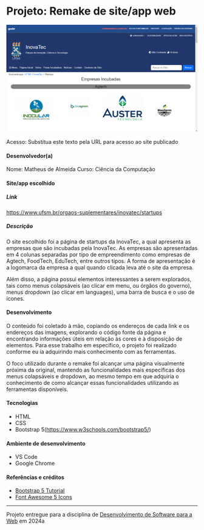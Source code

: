 # Projeto: Remake de site/app web

![Substitua a imagem ao lado por um screenshot do seu projeto](image.png "Screenshot do projeto")

Acesso: Substitua este texto pela URL para acesso ao site publicado


#### Desenvolvedor(a)
Nome: Matheus de Almeida
Curso: Ciência da Computação

#### Site/app escolhido

##### Link
https://www.ufsm.br/orgaos-suplementares/inovatec/startups

##### Descrição
O site escolhido foi a página de startups da InovaTec, a qual apresenta as empresas que são incubadas pela InovaTec. As empresas são apresentadas em 4 colunas separadas por tipo de empreendimento como empresas de Agtech, FoodTech, EduTech, entre outros tipos. A forma de apresentação é a logomarca da empresa a qual quando clicada leva até o site da empresa.

Além disso, a página possui elementos interessantes a serem explorados, tais como menus colapsáveis (ao clicar em menu, ou órgãos do governo), menus dropdown (ao clicar em languages), uma barra de busca e o uso de ícones.

#### Desenvolvimento

O conteúdo foi coletado à mão, copiando os endereços de cada link e os endereços das imagens, explorando o código fonte da página e encontrando informações úteis em relação às cores e à disposição de elementos. Para esse trabalho em específico, o projeto foi realizado conforme eu ia adquirindo mais conhecimento com as ferramentas.

O foco utilizado durante o remake foi alcançar uma página visualmente próxima da original, mantendo as funcionalidades mais específicas dos menus colapsáveis e dropdown, ao mesmo tempo em que adquiria o conhecimento de como alcançar essas funcionalidades utilizando as ferramentas disponíveis.

#### Tecnologias

- HTML
- CSS
- Bootstrap 5(https://www.w3schools.com/bootstrap5/)

#### Ambiente de desenvolvimento

- VS Code
- Google Chrome

#### Referências e créditos

- [Bootstrap 5 Tutorial](https://www.w3schools.com/bootstrap5/)
- [Font Awesome 5 Icons](https://www.w3schools.com/icons/fontawesome5_intro.asp)




---
Projeto entregue para a disciplina de [Desenvolvimento de Software para a Web](http://github.com/andreainfufsm/elc1090-2024a) em 2024a